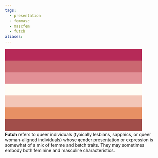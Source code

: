 ```yaml
---
tags:
  - presentation
  - femmasc
  - mascfem
  - futch
aliases: 
---
```

![futch.png](../images/futch.png)  
**Futch** refers to queer individuals (typically lesbians, sapphics, or queer woman-aligned individuals) whose gender presentation or expression is somewhat of a mix of femme and butch traits. They may sometimes embody both feminine and masculine characteristics.